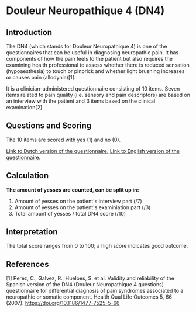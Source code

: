 # Douleur Neuropathique 4 (DN4)

## Introduction

The DN4 (which stands for Douleur Neuropathique 4) is one of the questionnaires that can be useful in diagnosing neuropathic pain. It has components of how the pain feels to the patient but also requires the examining health professional to assess whether there is reduced sensation (hypoaesthesia) to touch or pinprick and whether light brushing increases or causes pain (allodynia)[1].

It is a clinician-administered questionnaire consisting of 10 items. Seven items related to pain quality (i.e. sensory and pain descriptors) are based on an interview with the patient and 3 items based on the clinical examination[2].

## Questions and Scoring

The 10 items are scored with yes (1) and no (0).

[Link to Dutch version of the questionnaire.](https://drive.google.com/file/d/1NBo5vL72bz0j_904naRw9f1nK2Gi2iL8/view?usp=sharing)
[Link to English version of the questionnaire.](https://drive.google.com/file/d/1BIdpOhePfV15FoWT2wWvrheJP1uwRA30/view?usp=sharing)

## Calculation

**The amount of yesses are counted, can be split up in:**
1. Amount of yesses on the patient's interview part (/7)
2. Amount of yesses on the patient's examiniation part (/3)
3. Total amount of yesses / total DN4 score (/10)

## Interpretation

The total score ranges from 0 to 100; a high score indicates good outcome.

## References
[1] Perez, C., Galvez, R., Huelbes, S. et al. Validity and reliability of the Spanish version of the DN4 (Douleur Neuropathique 4 questions) questionnaire for differential diagnosis of pain syndromes associated to a neuropathic or somatic component. Health Qual Life Outcomes 5, 66 (2007). https://doi.org/10.1186/1477-7525-5-66
